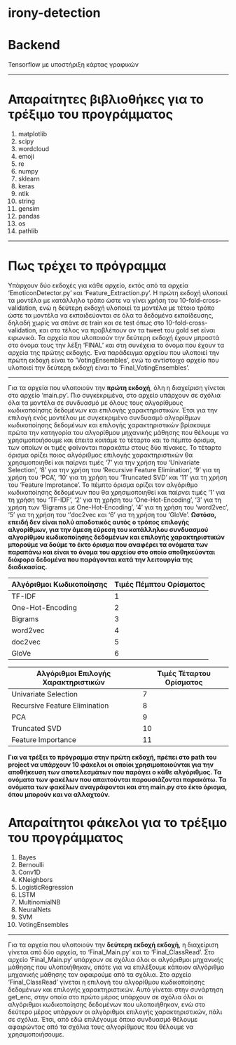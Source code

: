 # irony-detection
# Backend
Tensorflow με υποστήριξη κάρτας γραφικών

----------------------------------------------------------------------------------------------------------------------------------------

# Απαραίτητες βιβλιοθήκες για το τρέξιμο του προγράμματος
1. matplotlib 
1. scipy 
1. wordcloud
1. emoji
1. re
1. numpy
1. sklearn
1. keras
1. ntlk
1. string
1. gensim
1. pandas
1. os
1. pathlib

----------------------------------------------------------------------------------------------------------------------------------------

# Πως τρέχει το πρόγραμμα
  Υπάρχουν δύο εκδοχές για κάθε αρχείο, εκτός από τα αρχεία ‘EmoticonDetector.py’ και ‘Feature_Extraction.py’. Η πρώτη εκδοχή υλοποιεί τα μοντέλα με κατάλληλο τρόπο  ώστε να γίνει χρήση του 10-fold-cross-validation, ενώ η δεύτερη εκδοχή υλοποιεί τα μοντέλα με τέτοιο τρόπο ώστε τα μοντέλα να εκπαιδεύονται σε όλα τα δεδομένα εκπαίδευσης, δηλαδή χωρίς να σπάνε σε train και σε test όπως στο 10-fold-cross-validation, και στο τέλος να προβλέπουν αν τα tweet του gold set είναι ειρωνικά. Τα αρχεία που υλοποιούν την δεύτερη εκδοχή έχουν μπροστά στο όνομα τους την λέξη ‘FINAL’ και στη συνέχεια το όνομα που έχουν τα αρχεία της πρώτης εκδοχής. Ένα παράδειγμα αρχείου που υλοποιεί την πρώτη εκδοχή είναι το ‘VotingEnsembles’, ενώ το αντίστοιχο αρχείο που υλοποιεί την δεύτερη εκδοχή είναι το ‘Final_VotingEnsembles’.
  
----------------------------------------------------------------------------------------------------------------------------------------

  Για τα αρχεία που υλοποιούν την **πρώτη εκδοχή**, όλη η διαχείριση γίνεται στο αρχείο ‘main.py’. Πιο συγκεκριμένα, στο αρχείο υπάρχουν σε σχόλια όλα τα μοντέλα σε συνδυασμό με όλους τους αλγορίθμους κωδικοποίησης δεδομένων και επιλογής χαρακτηριστικών. Έτσι για την επιλογή ενός μοντέλου με συγκεκριμένο συνδυασμό αλγορίθμων κωδικοποίησης δεδομένων και επιλογής χαρακτηριστικών βρίσκουμε πρώτα την κατηγορία του αλγορίθμου μηχανικής μάθησης που θέλουμε να χρησιμοποιήσουμε και έπειτα κοιτάμε το τέταρτο και το πέμπτο όρισμα, των οποίων οι τιμές φαίνονται παρακάτω στους δύο πίνακες. Το τέταρτο όρισμα ορίζει ποιος αλγόριθμος επιλογής χαρακτηριστικών θα χρησιμοποιηθεί και παίρνει τιμές ‘7’ για την χρήση του ‘Univariate Selection’, ‘8’ για την χρήση του ‘Recursive Feature Elimination’, ‘9’ για τη χρήση του ‘PCA’, ‘10’ για τη χρήση του ‘Truncated SVD’ και ‘11’ για τη χρήση του ‘Feature Improtance’. Το πέμπτο όρισμα ορίζει τον αλγόριθμο κωδικοποίησης δεδομένων που θα χρησιμοποιηθεί και παίρνει τιμές ‘1’ για τη χρήση του ‘TF-IDF’, ‘2’ για τη χρήση του ‘One-Hot-Encoding’, ‘3’ για τη χρήση των ‘Bigrams με One-Hot-Encoding’, ‘4’ για τη χρήση του ‘word2vec’, ‘5’ για τη χρήση του ‘’doc2vec και ‘6’ για τη χρήση του ‘GloVe’. **Ωστόσο, επειδή δεν είναι πολύ αποδοτικός αυτός ο τρόπος επιλογής αλγορίθμων, για την άμεση εύρεση του κατάλληλου συνδυασμού αλγορίθμου κωδικοποίησης δεδομένων και επιλογής χαρακτηριστικών μπορούμε να δούμε το έκτο όρισμα που αναφέρει τα ονόματα των παραπάνω και είναι το όνομα του αρχείου στο οποίο αποθηκεύονται διάφορα δεδομένα που παράγονται κατά την λειτουργία της διαδικασίας.**
  

Αλγόριθμοι Κωδικοποίησης | Τιμές Πέμπτου Ορίσματος 
------------------------ | ----------------------- 
TF-IDF  |  1 
One-Hot-Encoding  |  2 
Bigrams  |  3 
word2vec  |  4 
doc2vec  |  5
GloVe  |  6


Αλγόριθμοι Επιλογής Χαρακτηριστικών | Τιμές Τέταρτου Ορίσματος  
----------------------------------- | ------------------------
Univariate Selection| 7
Recursive Feature Elimination | 8  
PCA | 9  
Truncated SVD | 10
Feature Importance | 11  


  **Για να τρέξει το πρόγραμμα στην πρώτη εκδοχή, πρέπει στο path του project να υπάρχουν 10 φάκελοι οι οποίοι χρησιμοποιούνται για την αποθήκευση των αποτελεσμάτων που παράγει ο κάθε αλγόριθμος. Τα ονόματα των φακέλων που απαιτούνται παρουσιάζονται παρακάτω. Τα ονόματα των φακέλων αναγράφονται και στη main.py στο έκτο όρισμα, όπου μπορούν και να αλλαχτούν.**
 
# Απαραίτητοι φάκελοι για το τρέξιμο του προγράμματος
1. Bayes
1. Bernoulli 
1. Conv1D
1. KNeighbors
1. LogisticRegression
1. LSTM
1. MultinomialNB
1. NeuralNets
1. SVM
1. VotingEnsembles

----------------------------------------------------------------------------------------------------------------------------------------

  Για τα αρχεία που υλοποιούν την **δεύτερη εκδοχή εκδοχή**, η διαχείριση γίνεται από δύο αρχεία, το ‘Final_Main.py’ και το ‘Final_ClassRead’. Στο αρχείο ‘Final_Main.py’ υπάρχουν σε σχόλια όλοι οι αλγόριθμοι μηχανικής μάθησης που υλοποιήθηκαν, οπότε για να επιλέξουμε κάποιον αλγόριθμο μηχανικής μάθησης τον αφαιρούμε από τα σχόλια. Στο αρχείο ‘Final_ClassRead’ γίνεται η επιλογή του αλγορίθμου κωδικοποίησης δεδομένων και επιλογής χαρακτηριστικών. Αυτό γίνεται στην συνάρτηση get_enc, στην οποία στο πρώτο μέρος υπάρχουν σε σχόλια όλοι οι αλγόριθμοι κωδικοποίησης δεδομένων που υλοποιήθηκαν, ενώ στο δεύτερο μέρος υπάρχουν οι αλγόριθμοι επιλογής χαρακτηριστικών, πάλι σε σχόλια. Έτσι, από εδώ επιλέγουμε όποιο συνδυασμό θέλουμε αφαιρώντας από τα σχόλια τους αλγορίθμους που θέλουμε να χρησιμοποιήσουμε.
